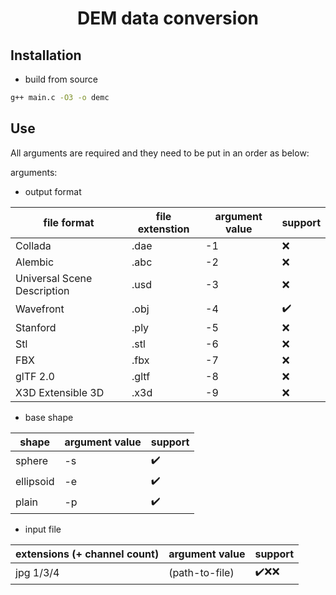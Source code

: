 <h1 align="center">DEM data conversion</h1>

## Installation

- build from source

```bash
g++ main.c -O3 -o demc
```

## Use

All arguments are required and they need to be put in an order as below:

arguments:

- output format

| file format | file extenstion | argument value | support |
| --- | --- | --- | --- |
|Collada|.dae|-1|:x:|
|Alembic|.abc|-2|:x:|
|Universal Scene Description|.usd|-3|:x:|
|Wavefront|.obj|-4|:heavy_check_mark:|
|Stanford|.ply|-5|:x:|
|Stl|.stl|-6|:x:|
|FBX|.fbx|-7|:x:|
|glTF 2.0|.gltf|-8|:x:|
|X3D Extensible 3D|.x3d|-9|:x:|

- base shape

|shape|argument value|support|
| --- | --- | --- |
|sphere|-s|:heavy_check_mark:|
|ellipsoid|-e|:heavy_check_mark:|
|plain|-p|:heavy_check_mark:|

- input file

|extensions (+ channel count)|argument value|support|
| --- | --- | --- |
|jpg 1/3/4|(path-to-file)|:heavy_check_mark::x::x:|